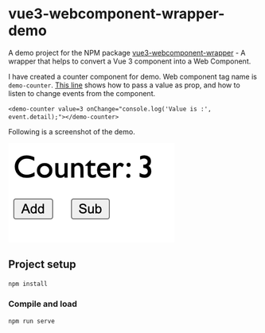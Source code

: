 # vue3-webcomponent-wrapper-demo

A demo project for the NPM package [vue3-webcomponent-wrapper](https://www.npmjs.com/package/vue3-webcomponent-wrapper) - A wrapper that helps to convert a Vue 3 component into a Web Component.

I have created a counter component for demo. Web component tag name is `demo-counter`. [This line](https://github.com/sreenaths/vue3-webcomponent-wrapper-demo/blob/main/public/index.html#L11) shows how to pass a value as prop, and how to listen to change events from the component.

    <demo-counter value=3 onChange="console.log('Value is :', event.detail);"></demo-counter>

Following is a screenshot of the demo.

![Demo App Screenshot](Screenshot.png)

## Project setup
```
npm install
```

### Compile and load
```
npm run serve
```
